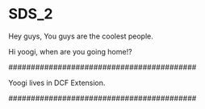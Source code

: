 # SDS_2
Hey guys, You guys are the coolest people.

Hi yoogi, when are you going home!?

##########################################

Yoogi lives in DCF Extension.

##########################################
